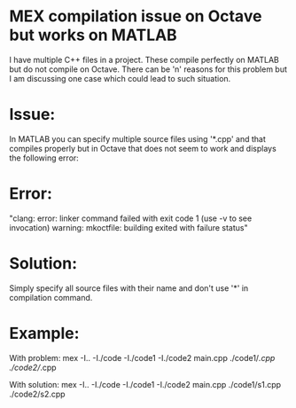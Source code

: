 MEX compilation issue on Octave but works on MATLAB
====
I have multiple C++ files in a project. These compile perfectly on MATLAB but do not compile on Octave. There can be 'n' reasons for this problem but I am discussing one case which could lead to such situation.

Issue:
=======
In MATLAB you can specify multiple source files using '*.cpp' and that compiles properly but in Octave that does not seem to work and displays the following error:

Error: 
======
"clang: error: linker command failed with exit code 1 (use -v to see invocation)
warning: mkoctfile: building exited with failure status"

Solution:
==========
Simply specify all source files with their name and don't use '*' in compilation command.

Example: 
========
With problem:
mex -I.. -I./code -I./code1 -I./code2 main.cpp ./code1/*.cpp ./code2/*.cpp

With solution:
mex -I.. -I./code -I./code1 -I./code2 main.cpp ./code1/s1.cpp ./code2/s2.cpp
